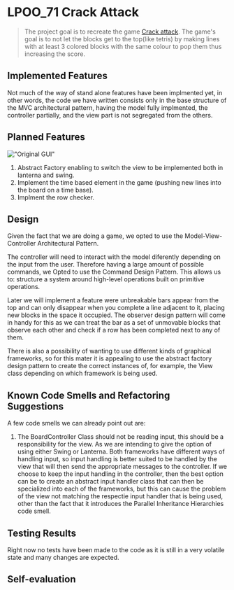 ﻿
# LPOO_71 Crack Attack

> The project goal is to recreate the game [Crack attack](http://www.aluminumangel.org/attack/). The game's goal is to not let the blocks get to the top(like tetris) by making lines with at least 3 colored blocks with the same colour to pop them thus increasing the score.

<!--
> Include here one or two paragraphs explaining the main idea of the project, followed by a sentence identifying who the authors are. 
-->

## Implemented Features

<!--
> This section should contain a list of implemented features and their descriptions. In the end of the section, include two or three screenshots that illustrate the most important features.
-->
Not much of the way of stand alone features have been implmented yet, in other words, the code we have written consists only in the base structure of the MVC architectural pattern, having the model fully implmented, the controller partially, and the view part is not segregated from the others.

## Planned Features

<!--
> This section is similar to the previous one but should list the features that are not yet implemented. Instead of screenshots you should include GUI mock-ups for the planned features.

-->
!["Original GUI"](http://aluminumangel.org/attack/screen_shot_0.jpg)

1. Abstract Factory enabling to switch the view to be implemented both in lanterna and swing.
2. Implement the time based element in the game (pushing new lines into the board on a time base).
3. Implment the row checker.

## Design

<!--
> This section should be organized in different subsections, each describing a different design problem that you had to solve during the project. Each subsection should be organized in four different parts: "Problem in Context", "The Pattern", "Implementation" and "Consequences".
-->
Given the fact that we are doing a game, we opted to use the Model-View-Controller Architectural Pattern.

The controller will need to interact with the model diferently depending on the input from the user. Therefore having a large amount of possible commands, we Opted to use the Command Design Pattern. This allows us to: structure a system around high-level operations built on primitive operations.

Later we will implement a feature were unbreakable bars appear from the top and can only disappear when you complete a line adjacent to it, placing new blocks in the space it occupied. The observer design pattern will come in handy for this as we can treat the bar as a set of unmovable blocks that observe each other and check if a row has been completed next to any of them.

There is also a possibility of wanting to use different kinds of graphical frameworks, so for this mater it is appealing to use the abstract factory design pattern to create the correct instances of, for example, the View class depending on which framework is being used.

## Known Code Smells and Refactoring Suggestions

<!--
> This section should describe 3 to 5 different code smells that you have identified in your current implementation, and suggest ways in which the code could be refactored to eliminate them. Each smell and refactoring suggestions should be described in its own subsection.
-->
A few code smells we can already point out are:

1. The BoardController Class should not be reading input, this should be a responsibility for the view. As we are intending to give the option of using either Swing or Lanterna. Both frameworks have different ways of handling input, so input handling is better suited to be handled by the view that will then send the appropriate messages to the controller. If we choose to keep the input handling in the controller, then the best option can be to create an abstract input handler class that can then be specialized into each of the frameworks, but this can cause the problem of the view not matching the respectie input handler that is being used, other than the fact that it introduces the Parallel Inheritance Hierarchies code smell.

## Testing Results

<!--
> This section should contain screenshots of the main results of both the test coverage and mutation testing reports. It should also contain links to those reports in HTML format (you can copy the reports to the docs folder).
-->
Right now no tests have been made to the code as it is still in a very volatile state and many changes are expected.

## Self-evaluation

<!--
> In this section describe how the work regarding the project was divided between the students. In the event that members of the group do not agree on a work distribution, the group should send an email to the teacher explaining the disagreement.
>-->
